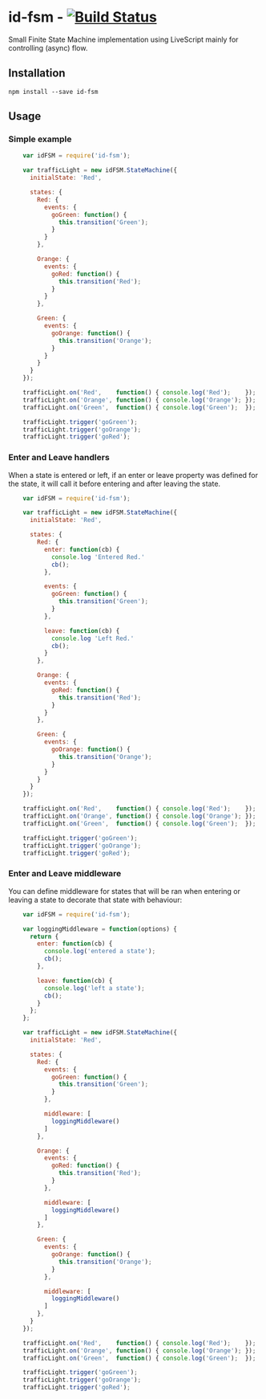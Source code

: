# id-fsm - [![Build Status](https://secure.travis-ci.org/Industrial/id-fsm.png)](http://travis-ci.org/Industrial/id-fsm)

Small Finite State Machine implementation using LiveScript mainly for controlling (async) flow.

## Installation

    npm install --save id-fsm

## Usage

### Simple example

```js
    var idFSM = require('id-fsm');

    var trafficLight = new idFSM.StateMachine({
      initialState: 'Red',

      states: {
        Red: {
          events: {
            goGreen: function() {
              this.transition('Green');
            }
          }
        },

        Orange: {
          events: {
            goRed: function() {
              this.transition('Red');
            }
          }
        },

        Green: {
          events: {
            goOrange: function() {
              this.transition('Orange');
            }
          }
        }
      }
    });

    trafficLight.on('Red',    function() { console.log('Red');    });
    trafficLight.on('Orange', function() { console.log('Orange'); });
    trafficLight.on('Green',  function() { console.log('Green');  });

    trafficLight.trigger('goGreen');
    trafficLight.trigger('goOrange');
    trafficLight.trigger('goRed');
```

### Enter and Leave handlers

When a state is entered or left, if an enter or leave property was defined for
the state, it will call it before entering and after leaving the state.

```js
    var idFSM = require('id-fsm');

    var trafficLight = new idFSM.StateMachine({
      initialState: 'Red',

      states: {
        Red: {
          enter: function(cb) {
            console.log 'Entered Red.'
            cb();
          },

          events: {
            goGreen: function() {
              this.transition('Green');
            }
          },

          leave: function(cb) {
            console.log 'Left Red.'
            cb();
          }
        },

        Orange: {
          events: {
            goRed: function() {
              this.transition('Red');
            }
          }
        },

        Green: {
          events: {
            goOrange: function() {
              this.transition('Orange');
            }
          }
        }
      }
    });

    trafficLight.on('Red',    function() { console.log('Red');    });
    trafficLight.on('Orange', function() { console.log('Orange'); });
    trafficLight.on('Green',  function() { console.log('Green');  });

    trafficLight.trigger('goGreen');
    trafficLight.trigger('goOrange');
    trafficLight.trigger('goRed');
```

### Enter and Leave middleware

You can define middleware for states that will be ran when entering or leaving
a state to decorate that state with behaviour:

```js
    var idFSM = require('id-fsm');

    var loggingMiddleware = function(options) {
      return {
        enter: function(cb) {
          console.log('entered a state');
          cb();
        },

        leave: function(cb) {
          console.log('left a state');
          cb();
        }
      };
    };

    var trafficLight = new idFSM.StateMachine({
      initialState: 'Red',

      states: {
        Red: {
          events: {
            goGreen: function() {
              this.transition('Green');
            }
          },

          middleware: [
            loggingMiddleware()
          ]
        },

        Orange: {
          events: {
            goRed: function() {
              this.transition('Red');
            }
          },

          middleware: [
            loggingMiddleware()
          ]
        },

        Green: {
          events: {
            goOrange: function() {
              this.transition('Orange');
            }
          },

          middleware: [
            loggingMiddleware()
          ]
        },
      }
    });

    trafficLight.on('Red',    function() { console.log('Red');    });
    trafficLight.on('Orange', function() { console.log('Orange'); });
    trafficLight.on('Green',  function() { console.log('Green');  });

    trafficLight.trigger('goGreen');
    trafficLight.trigger('goOrange');
    trafficLight.trigger('goRed');
```
